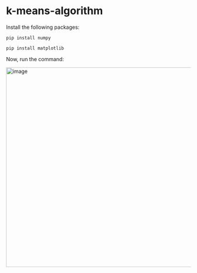 # k-means-algorithm

Install the following packages:
```
pip install numpy
 ```
 ```
 pip install matplotlib
 ```
Now, run the command:<br/>

<img width="543" alt="image" src="https://user-images.githubusercontent.com/73131451/163042487-dab4f08a-c1c5-4ddf-82a5-1dde0ec3db62.png">
